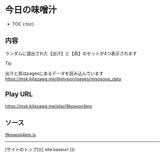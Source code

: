 # 今日の味噌汁

* TOC
{:toc}

## 内容
ランダムに選出された【出汁】と【具】のセットが4つ表示されます

> [!TIP]
> 出汁と具はpagesにあるデータを読み込んでいます
> https://msk.kitazawa.me/@elysion/pages/misosoup_data


## Play URL

https://msk.kitazawa.me/play/9kpwqxi4em

## ソース

[9kpwqxi4em.is](./../src/kitazawa/9kpwqxi4em.is)

----

[サイトのトップ]({{ site.baseurl }})
